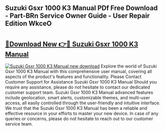 ## Suzuki Gsxr 1000 K3 Manual PDf Free Download - Part-BRn Service Owner Guide - User Repair Edition WkceO

# <h2><a href="http://bc72027.oget.top/?id=Suzuki+Gsxr+1000+K3+Manual">🔗Download New 👉🔴 Suzuki Gsxr 1000 K3 Manual</a></h2>

[![Suzuki Gsxr 1000 K3 Manual new download](https://i.imgur.com/5g1atiW.png)](http://bc72027.oget.top/?id=Suzuki+Gsxr+1000+K3+Manual)
Explore the world of Suzuki Gsxr 1000 K3 Manual with this comprehensive user manual, covering all aspects of the product's features and functionality. Please Contact Customer Support for Assistance Suzuki Gsxr 1000 K3 Manual Should you require any assistance, please do not hesitate to contact our dedicated customer support team. Suzuki Gsxr 1000 K3 Manual advanced features include geolocation, smart alerts, customizable themes, and multi-user access, all easily controlled through the user-friendly and intuitive interface. We trust that the Suzuki Gsxr 1000 K3 Manual has been a reliable and effective resource in your efforts to master your new device. In case of any queries or concerns, please do not hesitate to reach out to our customer service team.
